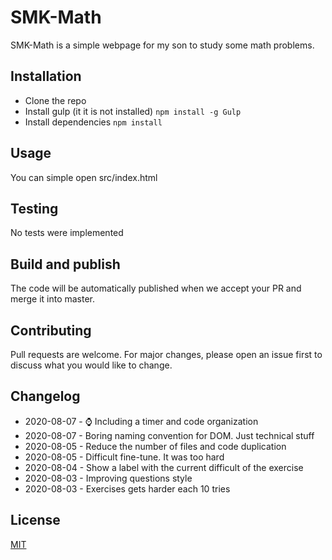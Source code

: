 # SMK-Math

SMK-Math is a simple webpage for my son to study some math problems.

## Installation

* Clone the repo
* Install gulp (it it is not installed) `npm install -g Gulp`
* Install dependencies `npm install`

## Usage

You can simple open src/index.html

## Testing

No tests were implemented

## Build and publish

The code will be automatically published when we accept your PR and merge it into master.

## Contributing

Pull requests are welcome. For major changes, please open an issue first to discuss what you would like to change.

## Changelog

* 2020-08-07 - :watch: Including a timer and code organization
* 2020-08-07 - Boring naming convention for DOM. Just technical stuff
* 2020-08-05 - Reduce the number of files and code duplication
* 2020-08-05 - Difficult fine-tune. It was too hard
* 2020-08-04 - Show a label with the current difficult of the exercise
* 2020-08-03 - Improving questions style
* 2020-08-03 - Exercises gets harder each 10 tries

## License

[MIT](https://choosealicense.com/licenses/mit/)
